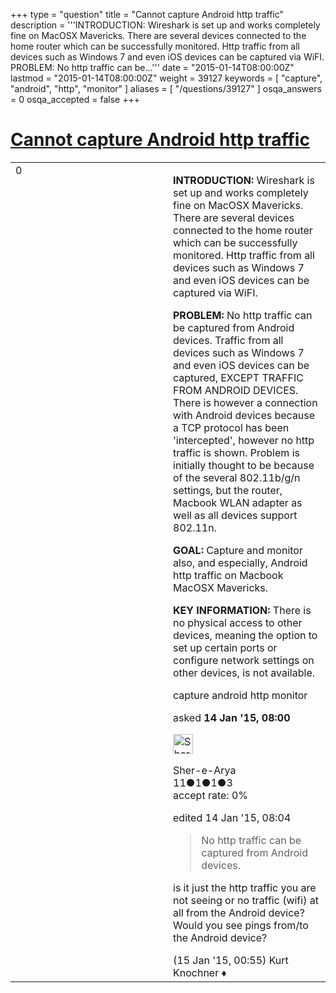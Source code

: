 +++
type = "question"
title = "Cannot capture Android http traffic"
description = '''INTRODUCTION: Wireshark is set up and works completely fine on MacOSX Mavericks. There are several devices connected to the home router which can be successfully monitored. Http traffic from all devices such as Windows 7 and even iOS devices can be captured via WiFI.  PROBLEM: No http traffic can be...'''
date = "2015-01-14T08:00:00Z"
lastmod = "2015-01-14T08:00:00Z"
weight = 39127
keywords = [ "capture", "android", "http", "monitor" ]
aliases = [ "/questions/39127" ]
osqa_answers = 0
osqa_accepted = false
+++

<div class="headNormal">

# [Cannot capture Android http traffic](/questions/39127/cannot-capture-android-http-traffic)

</div>

<div id="main-body">

<div id="askform">

<table id="question-table" style="width:100%;"><colgroup><col style="width: 50%" /><col style="width: 50%" /></colgroup><tbody><tr class="odd"><td style="width: 30px; vertical-align: top"><div class="vote-buttons"><div id="post-39127-score" class="post-score" title="current number of votes">0</div><div id="favorite-count" class="favorite-count"></div></div></td><td><div id="item-right"><div class="question-body"><p><strong>INTRODUCTION:</strong> Wireshark is set up and works completely fine on MacOSX Mavericks. There are several devices connected to the home router which can be successfully monitored. Http traffic from all devices such as Windows 7 and even iOS devices can be captured via WiFI.</p><p><strong>PROBLEM:</strong> No http traffic can be captured from Android devices. Traffic from all devices such as Windows 7 and even iOS devices can be captured, EXCEPT TRAFFIC FROM ANDROID DEVICES. There is however a connection with Android devices because a TCP protocol has been 'intercepted', however no http traffic is shown. Problem is initially thought to be because of the several 802.11b/g/n settings, but the router, Macbook WLAN adapter as well as all devices support 802.11n.</p><p><strong>GOAL:</strong> Capture and monitor also, and especially, Android http traffic on Macbook MacOSX Mavericks.</p><p><strong>KEY INFORMATION:</strong> There is no physical access to other devices, meaning the option to set up certain ports or configure network settings on other devices, is not available.</p></div><div id="question-tags" class="tags-container tags">capture android http monitor</div><div id="question-controls" class="post-controls"></div><div class="post-update-info-container"><div class="post-update-info post-update-info-user"><p>asked <strong>14 Jan '15, 08:00</strong></p><img src="https://secure.gravatar.com/avatar/b350fd07242a09d7cbf1697f71fa6ea2?s=32&amp;d=identicon&amp;r=g" class="gravatar" width="32" height="32" alt="Sher-e-Arya&#39;s gravatar image" /><p>Sher-e-Arya<br />
<span class="score" title="11 reputation points">11</span><span title="1 badges"><span class="badge1">●</span><span class="badgecount">1</span></span><span title="1 badges"><span class="silver">●</span><span class="badgecount">1</span></span><span title="3 badges"><span class="bronze">●</span><span class="badgecount">3</span></span><br />
<span class="accept_rate" title="Rate of the user&#39;s accepted answers">accept rate:</span> <span title="Sher-e-Arya has no accepted answers">0%</span></p></div><div class="post-update-info post-update-info-edited"><p>edited 14 Jan '15, 08:04</p></div></div><div id="comments-container-39127" class="comments-container"><span id="39146"></span><div id="comment-39146" class="comment"><div id="post-39146-score" class="comment-score"></div><div class="comment-text"><blockquote><p>No http traffic can be captured from Android devices.</p></blockquote><p>is it just the http traffic you are not seeing or no traffic (wifi) at all from the Android device? Would you see pings from/to the Android device?</p></div><div id="comment-39146-info" class="comment-info"><span class="comment-age">(15 Jan '15, 00:55)</span> Kurt Knochner ♦</div></div></div><div id="comment-tools-39127" class="comment-tools"></div><div class="clear"></div><div id="comment-39127-form-container" class="comment-form-container"></div><div class="clear"></div></div></td></tr></tbody></table>

</div>

</div>

